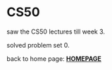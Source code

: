 # CS50

saw the CS50 lectures till week 3.

solved problem set 0.












back to home page: [ **HOMEPAGE** ](https://github.com/AdityaAshvin/amfoss-tasks)
